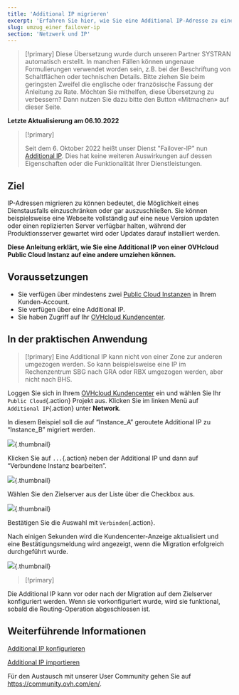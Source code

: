 ```yaml
---
title: 'Additional IP migrieren'
excerpt: 'Erfahren Sie hier, wie Sie eine Additional IP-Adresse zu einer anderen Instanz migrieren'
slug: umzug_einer_failover-ip
section: 'Netzwerk und IP'
---
```


> [!primary]
> Diese Übersetzung wurde durch unseren Partner SYSTRAN automatisch erstellt. In manchen Fällen können ungenaue Formulierungen verwendet worden sein, z.B. bei der Beschriftung von Schaltflächen oder technischen Details. Bitte ziehen Sie beim geringsten Zweifel die englische oder französische Fassung der Anleitung zu Rate. Möchten Sie mithelfen, diese Übersetzung zu verbessern? Dann nutzen Sie dazu bitte den Button «Mitmachen» auf dieser Seite.
>

**Letzte Aktualisierung am 06.10.2022**

> [!primary]
>
> Seit dem 6. Oktober 2022 heißt unser Dienst "Failover-IP" nun [Additional IP](https://www.ovhcloud.com/de/network/additional-ip/). Dies hat keine weiteren Auswirkungen auf dessen Eigenschaften oder die Funktionalität Ihrer Dienstleistungen.
>

## Ziel

IP-Adressen migrieren zu können bedeutet, die Möglichkeit eines Dienstausfalls einzuschränken oder gar auszuschließen. Sie können beispielsweise eine Webseite vollständig auf eine neue Version updaten oder einen replizierten Server verfügbar halten, während der Produktionsserver gewartet wird oder Updates darauf installiert werden.

**Diese Anleitung erklärt, wie Sie eine Additional IP von einer OVHcloud Public Cloud Instanz auf eine andere umziehen können.**

## Voraussetzungen

- Sie verfügen über mindestens zwei [Public Cloud Instanzen](https://www.ovhcloud.com/de/public-cloud) in Ihrem Kunden-Account.
- Sie verfügen über eine Additional IP.
- Sie haben Zugriff auf Ihr [OVHcloud Kundencenter](https://www.ovh.com/auth/?action=gotomanager&from=https://www.ovh.de/&ovhSubsidiary=de).

## In der praktischen Anwendung

> [!primary]
> Eine Additional IP kann nicht von einer Zone zur anderen umgezogen werden. So kann beispielsweise eine IP im Rechenzentrum SBG nach GRA oder RBX umgezogen werden, aber nicht nach BHS.
>

Loggen Sie sich in Ihrem [OVHcloud Kundencenter](https://www.ovh.com/auth/?action=gotomanager&from=https://www.ovh.de/&ovhSubsidiary=de) ein und wählen Sie Ihr `Public Cloud`{.action} Projekt aus. Klicken Sie im linken Menü auf `Additional IP`{.action} unter **Network**.

In diesem Beispiel soll die auf “Instance_A” geroutete Additional IP zu “Instance_B” migriert werden.

![](images/failover2022.png){.thumbnail}

Klicken Sie auf `...`{.action} neben der Additional IP und dann auf “Verbundene Instanz bearbeiten”.

![](images/modify1.2022.png){.thumbnail}

Wählen Sie den Zielserver aus der Liste über die Checkbox aus.

![](images/modify1.png){.thumbnail}

Bestätigen Sie die Auswahl mit `Verbinden`{.action}.

Nach einigen Sekunden wird die Kundencenter-Anzeige aktualisiert und eine Bestätigungsmeldung wird angezeigt, wenn die Migration erfolgreich durchgeführt wurde.

![](images/modify2.2022.png){.thumbnail}


> [!primary]
>
Die Additional IP kann vor oder nach der Migration auf dem Zielserver konfiguriert werden. Wenn sie vorkonfiguriert wurde, wird sie funktional, sobald die Routing-Operation abgeschlossen ist.
>

## Weiterführende Informationen

[Additional IP konfigurieren](https://docs.ovh.com/gb/en/public-cloud/configure_a_failover_ip)

[Additional IP importieren](../import_einer_failover-ip/)

Für den Austausch mit unserer User Community gehen Sie auf <https://community.ovh.com/en/>.
